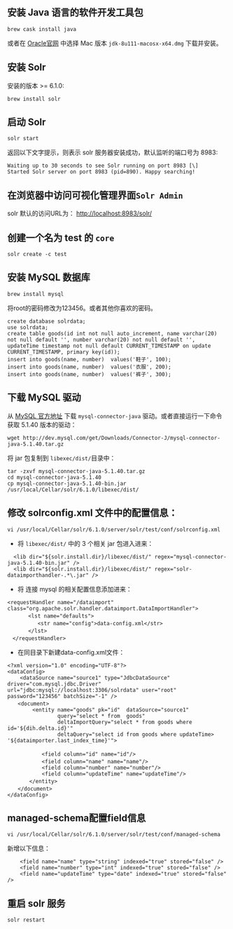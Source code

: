 ## 安装 Java 语言的软件开发工具包
```
brew cask install java
```
或者在 [Oracle官网](http://www.oracle.com/technetwork/java/javase/downloads/jdk8-downloads-2133151.html) 中选择 Mac 版本 `jdk-8u111-macosx-x64.dmg` 下载并安装。

## 安装 Solr
安装的版本 >= 6.1.0:
```
brew install solr
```
## 启动 Solr
```
solr start
```
返回以下文字提示，则表示 solr 服务器安装成功，默认监听的端口号为 8983:
```
Waiting up to 30 seconds to see Solr running on port 8983 [\]
Started Solr server on port 8983 (pid=890). Happy searching!
```

## 在浏览器中访问可视化管理界面`Solr Admin`

solr 默认的访问URL为： [http://localhost:8983/solr/](http://localhost:8983/solr/)

## 创建一个名为 test 的 `core`
```
solr create -c test
```


## 安装 MySQL 数据库
```
brew install mysql
```
将root的密码修改为123456。或者其他你喜欢的密码。
```
create database solrdata;
use solrdata;
create table goods(id int not null auto_increment, name varchar(20) not null default '', number varchar(20) not null default '', updateTime timestamp not null default CURRENT_TIMESTAMP on update CURRENT_TIMESTAMP, primary key(id));
insert into goods(name, number)  values('鞋子', 100);
insert into goods(name, number)  values('衣服', 200);
insert into goods(name, number)  values('裤子', 300);
```

## 下载 MySQL 驱动

从 [MySQL 官方地址](http://dev.mysql.com/downloads/connector/j/) 下载 `mysql-connector-java` 驱动。或者直接运行一下命令获取 5.1.40 版本的驱动：
```
wget http://dev.mysql.com/get/Downloads/Connector-J/mysql-connector-java-5.1.40.tar.gz
```
将 jar 包复制到 `libexec/dist/`目录中：

```
tar -zxvf mysql-connector-java-5.1.40.tar.gz
cd mysql-connector-java-5.1.40
cp mysql-connector-java-5.1.40-bin.jar /usr/local/Cellar/solr/6.1.0/libexec/dist/
```

## 修改 solrconfig.xml 文件中的配置信息：

```
vi /usr/local/Cellar/solr/6.1.0/server/solr/test/conf/solrconfig.xml
```
* 将 `libexec/dist/` 中的 3 个相关 jar 包进入进来：
```
  <lib dir="${solr.install.dir}/libexec/dist/" regex="mysql-connector-java-5.1.40-bin.jar" />
  <lib dir="${solr.install.dir}/libexec/dist/" regex="solr-dataimporthandler-.*\.jar" />
```

* 将 连接 mysql 的相关配置信息添加进来：
```
<requestHandler name="/dataimport" class="org.apache.solr.handler.dataimport.DataImportHandler">  
　     <lst name="defaults">  
　        <str name="config">data-config.xml</str>  
　     </lst>  
　</requestHandler>
```

* 在同目录下新建data-config.xml文件：
```
<?xml version="1.0" encoding="UTF-8"?>  
<dataConfig>  
    <dataSource name="source1" type="JdbcDataSource" driver="com.mysql.jdbc.Driver" url="jdbc:mysql://localhost:3306/solrdata" user="root" password="123456" batchSize="-1" />  
　　<document>  
        <entity name="goods" pk="id"  dataSource="source1"   
                query="select * from  goods"  
                deltaImportQuery="select * from goods where id='${dih.delta.id}'"  
                deltaQuery="select id from goods where updateTime> '${dataimporter.last_index_time}'">  
  
　　　      <field column="id" name="id"/>  
　　　      <field column="name" name="name"/>  
           <field column="number" name="number"/>  
           <field column="updateTime" name="updateTime"/>  
　　　  </entity>  
　　</document>  
</dataConfig>

```


##  managed-schema配置field信息
```
vi /usr/local/Cellar/solr/6.1.0/server/solr/test/conf/managed-schema
```

新增以下信息：
```
    <field name="name" type="string" indexed="true" stored="false" />
    <field name="number" type="int" indexed="true" stored="false" />
    <field name="updateTime" type="date" indexed="true" stored="false" />
```

##  重启 solr 服务
```
solr restart
```